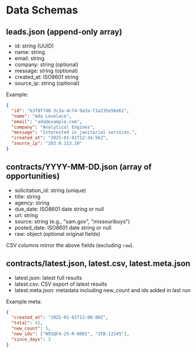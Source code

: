 # Data Schemas

## leads.json (append-only array)
- id: string (UUID)
- name: string
- email: string
- company: string (optional)
- message: string (optional)
- created_at: ISO8601 string
- source_ip: string (optional)

Example:
```json
{
  "id": "b3f8f7d0-3c3a-4cf4-9a3a-f1a235e56e61",
  "name": "Ada Lovelace",
  "email": "ada@example.com",
  "company": "Analytical Engines",
  "message": "Interested in janitorial services.",
  "created_at": "2025-01-01T12:34:56Z",
  "source_ip": "203.0.113.10"
}
```

## contracts/YYYY-MM-DD.json (array of opportunities)
- solicitation_id: string (unique)
- title: string
- agency: string
- due_date: ISO8601 date string or null
- url: string
- source: string (e.g., "sam.gov", "missouribuys")
- posted_date: ISO8601 date string or null
- raw: object (optional original fields)

CSV columns mirror the above fields (excluding `raw`).

## contracts/latest.json, latest.csv, latest.meta.json
- latest.json: latest full results
- latest.csv: CSV export of latest results
- latest.meta.json: metadata including new_count and ids added in last run

Example meta:
```json
{
  "created_at": "2025-01-01T12:00:00Z",
  "total": 42,
  "new_count": 5,
  "new_ids": ["W91QF4-25-R-0001", "IFB-12345"],
  "since_days": 3
}
```